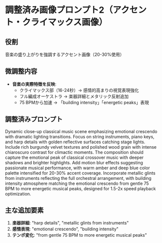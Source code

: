 # 調整済み画像プロンプト2（アクセント・クライマックス画像）

## 役割
音楽の盛り上がりを強調するアクセント画像（20-30%使用）

## 微調整内容
- **音楽の実際特徴を反映**:
  - クライマックス部（16-24秒）→ 感情的高まりの視覚表現強化
  - フル編成オーケストラ → 楽器詳細とメタリック反射追加
  - 75 BPMから加速 → 「building intensity」「energetic peaks」表現

## 調整済みプロンプト
Dynamic close-up classical music scene emphasizing emotional crescendo with dramatic lighting transitions. Focus on string instruments, piano keys, and harp details with golden reflective surfaces catching stage lights. Include rich burgundy velvet textures and polished wood grain with intense chiaroscuro contrast for climactic moments. The composition should capture the emotional peak of classical crossover music with deeper shadows and brighter highlights. Add motion blur effects suggesting passionate musical performance, with warm amber and deep blue color palette intensified for 20-30% accent coverage. Incorporate metallic glints from instruments reflecting the full orchestral arrangement, with building intensity atmosphere matching the emotional crescendo from gentle 75 BPM to more energetic musical peaks, designed for 1.5-2x speed playback optimization.

## 主な追加要素
1. **楽器詳細**: "harp details", "metallic glints from instruments"
2. **感情表現**: "emotional crescendo", "building intensity"
3. **テンポ変化**: "from gentle 75 BPM to more energetic musical peaks"